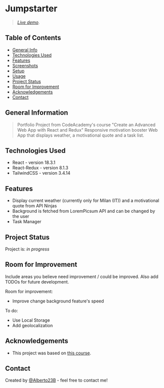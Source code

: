 # Jumpstarter

> [_Live demo_](https://jstarter.netlify.app/).

## Table of Contents

- [General Info](#general-information)
- [Technologies Used](#technologies-used)
- [Features](#features)
- [Screenshots](#screenshots)
- [Setup](#setup)
- [Usage](#usage)
- [Project Status](#project-status)
- [Room for Improvement](#room-for-improvement)
- [Acknowledgements](#acknowledgements)
- [Contact](#contact)
<!-- * [License](#license) -->

## General Information

> Portfolio Project from CodeAcademy's course "Create an Advanced Web App with React and Redux"
> Responsive motivation booster Web App that displays weather, a motivational quote and a task list.

## Technologies Used

- React - version 18.3.1
- React-Redux - version 8.1.3
- TailwindCSS - version 3.4.14

## Features

- Display current weather (currently only for Milan (IT)) and a motivational quote from API Ninjas
- Background is fetched from LoremPicsum API and can be changed by the user
- Task Manager

## Project Status

Project is: _in progress_

## Room for Improvement

Include areas you believe need improvement / could be improved. Also add TODOs for future development.

Room for improvement:

- Improve change background feature's speed

To do:

- Use Local Storage
- Add geolocalization

## Acknowledgements

- This project was based on [this course](https://www.codecademy.com/learn/paths/advanced-react-redux-sp).

## Contact

Created by [@Alberto23B](https://github.com/Alberto23B) - feel free to contact me!
